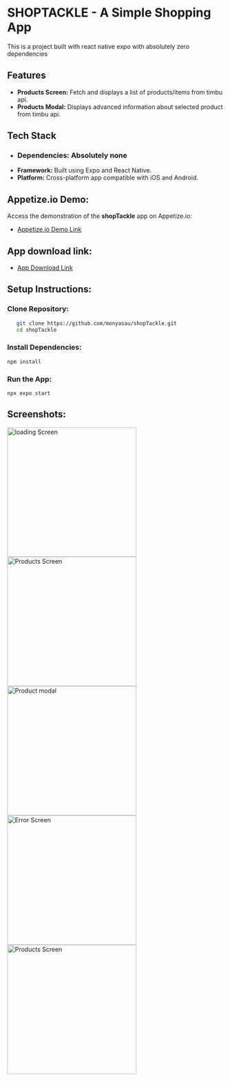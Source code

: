 # SHOPTACKLE - A Simple Shopping App
This is a project built with react native expo with absolutely zero dependencies

## Features


- **Products Screen:** Fetch and displays a list of products/items from timbu api.
- **Products Modal:** Displays advanced information about selected product from timbu api.

## Tech Stack
- ### Dependencies: Absolutely none
- **Framework:** Built using Expo and React Native.
- **Platform:** Cross-platform app compatible with iOS and Android.

## Appetize.io Demo:

Access the demonstration of the **shopTackle** app on Appetize.io:
- [Appetize.io Demo Link](https://appetize.io/app/w4lcdx7fremnditpptl6gicokm)

## App download link:
- [App Download Link](https://expo.dev/artifacts/eas/w4T7tmFa9EEuesovLMgzBv.apk)

## Setup Instructions:
### Clone Repository:
```bash
   git clone https://github.com/monyasau/shopTackle.git
   cd shopTackle 
```
### Install Dependencies:
```npm install```

### Run the App:
```npx expo start```

## Screenshots:
<img src="./assets/screenshots/Loadingscreen.png" alt="loading Screen" width="300">
<img src="./assets/screenshots/ProductsScreen.png" alt="Products Screen" width="300">
<img src="./assets/screenshots/ProductModal.png" alt="Product modal" width="300">
<img src="./assets/screenshots/errorScreen.png" alt="Error Screen" width="300">
<img src="./assets/screenshots/ProductModal2.png" alt="Products Screen" width="300">